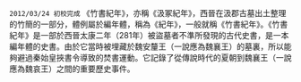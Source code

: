 

`2012/03/24 初校完成`
《竹書紀年》，亦稱《汲冢紀年》，西晉在汲郡古墓出土整理的竹簡的一部分，體例屬於編年體，稱為《紀年》，一般就稱《竹書紀年》。《竹書紀年》是一部於西晉太康二年（281年）被盜墓者不準所發現的古代史書，是一本編年體的史書。由於它當時被埋藏於魏安釐王（一說應為魏襄王）的墓裏，所以能夠避過秦始皇挾書令導致的焚書運動。它記錄了從傳說時代的夏朝到魏襄王（一說應為魏哀王）之間的重要歷史事件。

